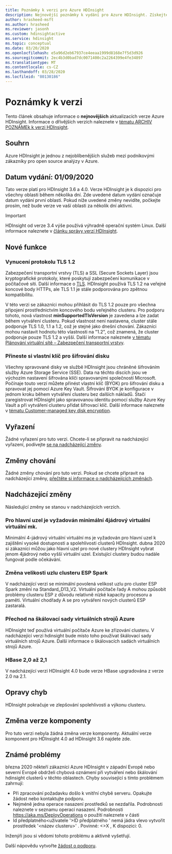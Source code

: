 ```yaml
---
title: Poznámky k verzi pro Azure HDInsight
description: Nejnovější poznámky k vydání pro Azure HDInsight. Získejte tipy a podrobnosti pro vývoj hadoopu, spark, r server, hive a další.
author: hrasheed-msft
ms.author: hrasheed
ms.reviewer: jasonh
ms.custom: hdinsightactive
ms.service: hdinsight
ms.topic: conceptual
ms.date: 03/20/2020
ms.openlocfilehash: e5a96d2eb67937ce4eeaa1999d8168e7f5d3d926
ms.sourcegitcommit: 2ec4b3d0bad7dc0071400c2a2264399e4fe34897
ms.translationtype: MT
ms.contentlocale: cs-CZ
ms.lasthandoff: 03/28/2020
ms.locfileid: "80130186"
---
```

# <a name="release-notes"></a>Poznámky k verzi

Tento článek obsahuje informace o **nejnovějších** aktualizacích verze Azure HDInsight. Informace o dřívějších verzích naleznete v [tématu ARCHIV POZNÁMEk k verzi HDInsight](hdinsight-release-notes-archive.md).

## <a name="summary"></a>Souhrn

Azure HDInsight je jednou z nejoblíbenějších služeb mezi podnikovými zákazníky pro open source analýzy v Azure.

## <a name="release-date-01092020"></a>Datum vydání: 01/09/2020

Tato verze platí pro HDInsight 3.6 a 4.0. Verze HDInsight je k dispozici pro všechny oblasti během několika dní. Zde uvedené datum vydání označuje datum vydání první oblasti. Pokud níže uvedené změny nevidíte, počkejte prosím, než bude verze ve vaší oblasti za několik dní aktivní.

> [!IMPORTANT]  
> HDInsight od verze 3.4 výše používá výhradně operační systém Linux. Další informace naleznete v [článku správy verzí HDInsight](hdinsight-component-versioning.md).

## <a name="new-features"></a>Nové funkce
### <a name="tls-12-enforcement"></a>Vynucení protokolu TLS 1.2
Zabezpečení transportní vrstvy (TLS) a SSL (Secure Sockets Layer) jsou kryptografické protokoly, které poskytují zabezpečení komunikace v počítačové síti. Další informace o [TLS](https://en.wikipedia.org/wiki/Transport_Layer_Security#SSL_1.0.2C_2.0_and_3.0). HDInsight používá TLS 1.2 na veřejné koncové body HTTPs, ale TLS 1.1 je stále podporována pro zpětnou kompatibilitu. 

V této verzi se zákazníci mohou přihlásit do TLS 1.2 pouze pro všechna připojení prostřednictvím koncového bodu veřejného clusteru. Pro podporu tohoto, nová vlastnost **minSupportedTlsVersion** je zavedena a lze zadat během vytváření clusteru. Pokud vlastnost není nastavena, cluster stále podporuje TLS 1.0, 1.1 a 1.2, což je stejné jako dnešní chování. Zákazníci mohou nastavit hodnotu této vlastnosti na "1.2", což znamená, že cluster podporuje pouze TLS 1.2 a vyšší. Další informace naleznete [v tématu Plánování virtuální sítě – Zabezpečení transportní vrstvy](https://docs.microsoft.com/azure/hdinsight/hdinsight-plan-virtual-network-deployment#transport-layer-security).

### <a name="bring-your-own-key-for-disk-encryption"></a>Přineste si vlastní klíč pro šifrování disku
Všechny spravované disky ve službě HDInsight jsou chráněné šifrováním služby Azure Storage Service (SSE). Data na těchto discích jsou ve výchozím nastavení šifrována klíči spravovanými společností Microsoft. Počínaje touto verzí můžete přinést vlastní klíč (BYOK) pro šifrování disku a spravovat jej pomocí Azure Key Vault. Šifrování BYOK je konfigurace v jednom kroku během vytváření clusteru bez dalších nákladů. Stačí zaregistrovat HDInsight jako spravovanou identitu pomocí služby Azure Key Vault a při vytváření clusteru přidat šifrovací klíč. Další informace naleznete v [tématu Customer-managed key disk encryption](https://docs.microsoft.com/azure/hdinsight/disk-encryption).

## <a name="deprecation"></a>Vyřazení
Žádné vyřazení pro tuto verzi. Chcete-li se připravit na nadcházející vyřazení, podívejte [se na nadcházející změny](#upcoming-changes).

## <a name="behavior-changes"></a>Změny chování
Žádné změny chování pro tuto verzi. Pokud se chcete připravit na nadcházející změny, [přečtěte si informace o nadcházejících změnách](#upcoming-changes).

## <a name="upcoming-changes"></a>Nadcházející změny
Následující změny se stanou v nadcházejících verzích. 

### <a name="a-minimum-4-core-vm-is-required-for-head-node"></a>Pro hlavní uzel je vyžadován minimální 4jádrový virtuální virtuální mk. 
Minimální 4-jádrový virtuální virtuální ms je vyžadován pro hlavní uzel k zajištění vysoké dostupnosti a spolehlivosti clusterů HDInsight. dubna 2020 si zákazníci můžou jako hlavní uzel pro nové clustery HDInsight vybrat jenom 4jádrový nebo vyšší virtuální uzel. Existující clustery budou nadále fungovat podle očekávání. 

### <a name="esp-spark-cluster-node-size-change"></a>Změna velikosti uzlu clusteru ESP Spark 
V nadcházející verzi se minimální povolená velikost uzlu pro cluster ESP Spark změní na Standard_D13_V2. Virtuální počítače řady A mohou způsobit problémy clusteru ESP z důvodu relativně nízké kapacity procesoru a paměti. Virtuální chodřady A se pro vytváření nových clusterů ESP zastaralá.

### <a name="moving-to-azure-virtual-machine-scale-sets"></a>Přechod na škálovací sady virtuálních strojů Azure
HDInsight teď používá virtuální počítače Azure ke zřizování clusteru. V nadcházející verzi hdinsight bude místo toho používat škálovací sady virtuálních strojů Azure. Další informace o škálovacích sadách virtuálních strojů Azure.

### <a name="hbase-20-to-21"></a>HBase 2,0 až 2,1
V nadcházející verzi HDInsight 4.0 bude verze HBase upgradována z verze 2.0 na 2.1.

## <a name="bug-fixes"></a>Opravy chyb
HDInsight pokračuje ve zlepšování spolehlivosti a výkonu clusteru. 

## <a name="component-version-change"></a>Změna verze komponenty
Pro tuto verzi nebyla žádná změna verze komponenty. Aktuální verze komponent pro HDInsight 4.0 ad HDInsight 3.6 najdete zde.

## <a name="known-issues"></a>Známé problémy

března 2020 někteří zákazníci Azure HDInsight v západní Evropě nebo severní Evropě obdrželi chybová oznámení při vytváření nebo škálování hdinsight clusterů v těchto oblastech. Chyby související s tímto problémem zahrnují:

- Při zpracování požadavku došlo k vnitřní chybě serveru. Opakujte žádost nebo kontaktujte podporu.
- Nejméně jedna operace nasazení prostředků se nezdařila. Podrobnosti naleznete v seznamu operací nasazení. Podrobnosti https://aka.ms/DeployOperations o použití naleznete v části
- Id předplatného\<uživatele '\>ID předplatného ' nemá jádra vlevo vytvořit prostředek '\<název clusteru>' . Povinné: \<\>X , K dispozici: 0.

Inženýři jsou si vědomi tohoto problému a aktivně vyšetřují.

Další nápovědu vytvořte [žádost o podporu](https://ms.portal.azure.com/#blade/Microsoft_Azure_Support/HelpAndSupportBlade/overview).
